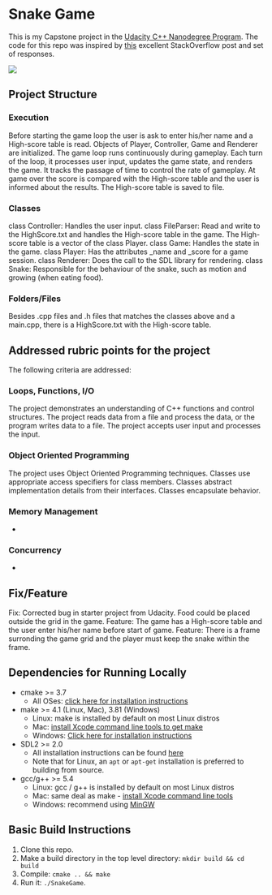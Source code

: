 # Snake Game

This is my Capstone project in the [Udacity C++ Nanodegree Program](https://www.udacity.com/course/c-plus-plus-nanodegree--nd213). The code for this repo was inspired by [this](https://codereview.stackexchange.com/questions/212296/snake-game-in-c-with-sdl) excellent StackOverflow post and set of responses.

<img src="snake_game.gif"/>

## Project Structure
### Execution
Before starting the game loop the user is ask to enter his/her name and a High-score table is read. Objects of Player, Controller, Game and Renderer are initialized. 
The game loop runs continuously during gameplay. Each turn of the loop, it processes user input, updates the game state, and renders the game. It tracks the passage of time to control the rate of gameplay.
At game over the score is compared with the High-score table and the user is informed about the results. The High-score table is saved to file.


### Classes
class Controller: Handles the user input.
class FileParser: Read and write to the HighScore.txt and handles the High-score table in the game. The High-score table is a vector of the class Player.
class Game: Handles the state in the game.
class Player: Has the attributes _name and _score for a game session.
class Renderer: Does the call to the SDL library for rendering.
class Snake: Responsible for the behaviour of the snake, such as motion and growing (when eating food).

### Folders/Files
Besides .cpp files and .h files that matches the classes above and a main.cpp, there is a HighScore.txt with the High-score table. 

## Addressed rubric points for the project
The following criteria are addressed:
### Loops, Functions, I/O
The project demonstrates an understanding of C++ functions and control structures.
The project reads data from a file and process the data, or the program writes data to a file.
The project accepts user input and processes the input.
### Object Oriented Programming
The project uses Object Oriented Programming techniques.
Classes use appropriate access specifiers for class members.
Classes abstract implementation details from their interfaces.
Classes encapsulate behavior.
### Memory Management
-
### Concurrency
-

## Fix/Feature
Fix: Corrected bug in starter project from Udacity. Food could be placed outside the grid in the game.
Feature: The game has a High-score table and the user enter his/her name before start of game.
Feature: There is a frame surronding the game grid and the player must keep the snake within the frame.

## Dependencies for Running Locally
* cmake >= 3.7
  * All OSes: [click here for installation instructions](https://cmake.org/install/)
* make >= 4.1 (Linux, Mac), 3.81 (Windows)
  * Linux: make is installed by default on most Linux distros
  * Mac: [install Xcode command line tools to get make](https://developer.apple.com/xcode/features/)
  * Windows: [Click here for installation instructions](http://gnuwin32.sourceforge.net/packages/make.htm)
* SDL2 >= 2.0
  * All installation instructions can be found [here](https://wiki.libsdl.org/Installation)
  * Note that for Linux, an `apt` or `apt-get` installation is preferred to building from source.
* gcc/g++ >= 5.4
  * Linux: gcc / g++ is installed by default on most Linux distros
  * Mac: same deal as make - [install Xcode command line tools](https://developer.apple.com/xcode/features/)
  * Windows: recommend using [MinGW](http://www.mingw.org/)

## Basic Build Instructions

1. Clone this repo.
2. Make a build directory in the top level directory: `mkdir build && cd build`
3. Compile: `cmake .. && make`
4. Run it: `./SnakeGame`.